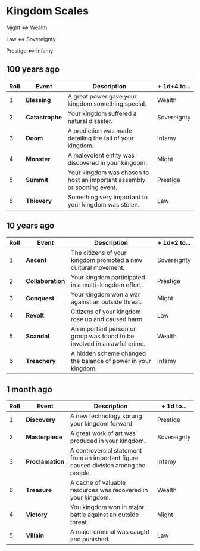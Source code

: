 # Kingdom Scales

Might ⇔ Wealth

Law ⇔ Sovereignty

Prestige ⇔ Infamy

## 100 years ago

| Roll | Event           | Description                                                              | + 1d+4 to... |
| ---- | --------------- | ------------------------------------------------------------------------ | ------------ |
| 1    | **Blessing**    | A great power gave your kingdom something special.                       | Wealth       |
| 2    | **Catastrophe** | Your kingdom suffered a natural disaster.                                | Sovereignty  |
| 3    | **Doom**        | A prediction was made detailing the fall of your kingdom.                | Infamy       |
| 4    | **Monster**     | A malevolent entity was discovered in your kingdom.                      | Might        |
| 5    | **Summit**      | Your kingdom was chosen to host an important assembly or sporting event. | Prestige     |
| 6    | **Thievery**    | Something very important to your kingdom was stolen.                     | Law          |

## 10 years ago

| Roll | Event             | Description                                                              | + 1d+2 to... |
| ---- | ----------------- | ------------------------------------------------------------------------ | ------------ |
| 1    | **Ascent**        | The citizens of your kingdom promoted a new cultural movement.           | Sovereignty  |
| 2    | **Collaboration** | Your kingdom participated in a multi-kingdom effort.                     | Prestige     |
| 3    | **Conquest**      | Your kingdom won a war against an outside threat.                        | Might        |
| 4    | **Revolt**        | Citizens of your kingdom rose up and caused harm.                        | Law          |
| 5    | **Scandal**       | An important person or group was found to be involved in an awful crime. | Wealth       |
| 6    | **Treachery**     | A hidden scheme changed the balance of power in your kingdom.            | Infamy       |

## 1 month ago

| Roll | Event            | Description                                                                          | + 1d to...  |
| ---- | ---------------- | ------------------------------------------------------------------------------------ | ----------- |
| 1    | **Discovery**    | A new technology sprung your kingdom forward.                                        | Prestige    |
| 2    | **Masterpiece**  | A great work of art was produced in your kingdom.                                    | Sovereignty |
| 3    | **Proclamation** | A controversial statement from an important figure caused division among the people. | Infamy      |
| 6    | **Treasure**     | A cache of valuable resources was recovered in your kingdom.                         | Wealth      |
| 4    | **Victory**      | You kingdom won in major battle against an outside threat.                           | Might       |
| 5    | **Villain**      | A major criminal was caught and punished.                                            | Law         |
